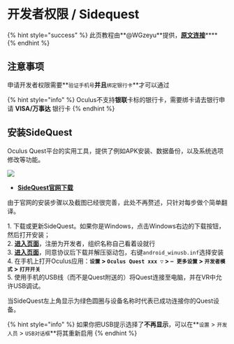 # 开发者权限 / Sidequest

{% hint style="success" %}
此页教程由**@WGzeyu**提供，[**原文连接**](https://bs-wgzeyu.gtxcn.com/oq-guide/)****
{% endhint %}

## 注意事项

申请开发者权限需要**`验证手机号`**并且**`绑定银行卡`**才可以通过

{% hint style="info" %}
Oculus不支持**银联**卡标的银行卡，需要绑卡请去银行申请 **VISA/万事达** 银行卡
{% endhint %}

## 安装SideQuest

Oculus Quest平台的实用工具，提供了例如APK安装、数据备份，以及系统选项修改等功能。

![](https://cdn.jsdelivr.net/gh/EYW-015/Oculus-guide-China/img/quest/sidequest.png)

* ****[**SideQuest官网下载**](https://sidequestvr.com/setup-howto)****

由于官网的安装步骤以及截图已经很完善，此处不再赘述，只针对每步做个简单翻译。

1\. 下载或更新SideQuest。如果你是Windows，点击Windows右边的下载按钮，然后打开安装；\
2\. [**进入页面**](https://developer.oculus.com/manage/)，注册为开发者，组织名称自己看着设就行\
3\. [**进入页面**](https://developer.oculus.com/downloads/package/oculus-adb-drivers/)，同意协议后下载并解压驱动包，右键`android_winusb.inf`选择安装\
4\. 在手机上打开Oculus应用：**`设置` > `Oculus Quest xxx ▽` > `┅ 更多设置` > `开发者模式` > `打开开关`**\
5\. 使用手机的USB线（而不是Quest附送的）将Quest连接至电脑，并在VR中允许USB调试。

当SideQuest左上角显示为绿色圆圈与设备名称时代表已成功连接你的Quest设备。

{% hint style="info" %}
如果你把USB提示选择了**不再显示**，可以在**`设置` > `开发人员` > `USB对话框`**将其重新启用
{% endhint %}
